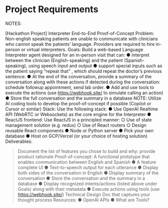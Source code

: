 # Project Requirements

NOTES:

[Hackathon Project] Interpreter End-to-End Proof-of-Concept
Problem:
Non-english speaking patients are unable to communicate with clinicians who cannot speak the patients’
language. Providers are required to hire in-person or virtual interpreters.
Goals:
Build a web-based Language Interpreter agent designed for an in-person visit that can:
●
interpret between the clinician (English-speaking) and the patient (Spanish-speaking), using speech
input and output
●
support special inputs such as the patient saying “repeat that”
, which should repeat the doctor’s
previous sentence.
●
At the end of the conversation, provide a summary of the conversation along with these actions if
detected during the conversation: schedule followup appointment, send lab order.
●
Add and use tools to execute the actions (use https://webhook.site/ to simulate calling an action)
●
Store the full conversation and the summary in a database
NOTE: Utilize AI coding tools to develop the proof-of-concept if possible (Copilot or Cursor or similar)
Stack:
Use the following stack:
●
Use OpenAI Realtime API (WebRTC or Websockets) as the core engine for the Interpreter
●
ReactJS frontend: Use ReactJS in a principled manner:
○
Use of state management solution (e.g. redux)
○
Use of React routers
○
Design reusable React components
●
Node or Python server
●
Pick your own database
●
Host on GCP/Vercel (or your choice of hosting solution)
Deliverables:
> Document the list of features you chose to build and why: provide product rationale
> Proof-of-concept: A functional prototype that enables communication between English and Spanish
●
A feature complete UI
●
Text-to-speech output for each utterance
●
Display both sides of the conversation in English
●
Display summary of the conversation
●
Store the conversation and the summary in a database
●
Display recognized intents/actions (listed above under Goals) along with their metadata
●
Execute actions using tools (use https://webhook.site/)
> Technical Design Doc that captures your thought process
Resources:
●
OpenAI APIs
●
What are Tools?